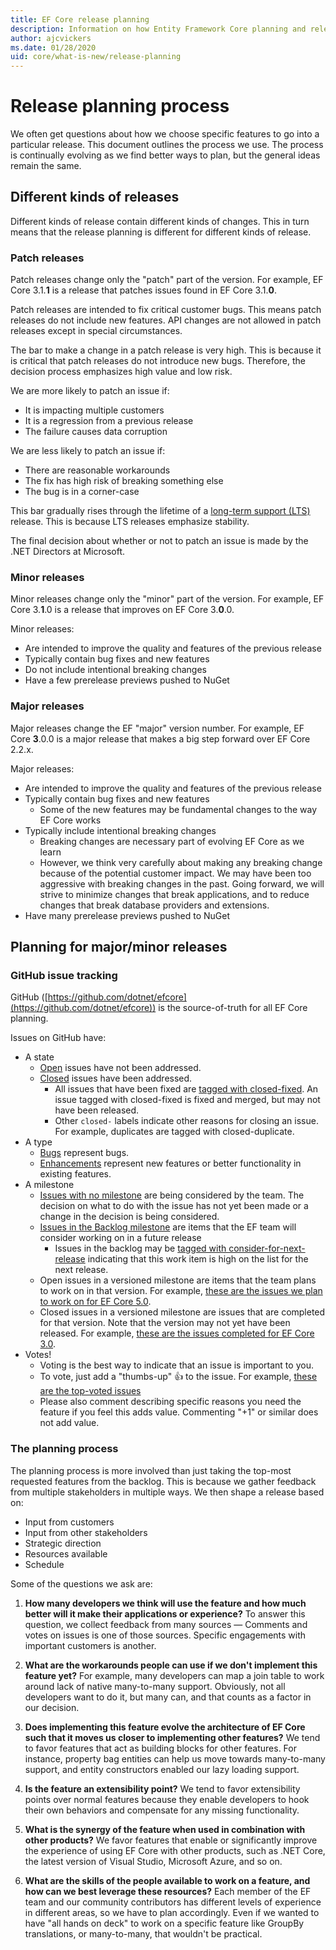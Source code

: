 ```yaml
---
title: EF Core release planning
description: Information on how Entity Framework Core planning and releasing is done
author: ajcvickers
ms.date: 01/28/2020
uid: core/what-is-new/release-planning
---
```


# Release planning process

We often get questions about how we choose specific features to go into a particular release.
This document outlines the process we use.
The process is continually evolving as we find better ways to plan, but the general ideas remain the same.

## Different kinds of releases

Different kinds of release contain different kinds of changes.
This in turn means that the release planning is different for different kinds of release.

### Patch releases

Patch releases change only the "patch" part of the version.
For example, EF Core 3.1.**1** is a release that patches issues found in EF Core 3.1.**0**.

Patch releases are intended to fix critical customer bugs.
This means patch releases do not include new features.
API changes are not allowed in patch releases except in special circumstances.

The bar to make a change in a patch release is very high.
This is because it is critical that patch releases do not introduce new bugs.
Therefore, the decision process emphasizes high value and low risk.

We are more likely to patch an issue if:
  * It is impacting multiple customers
  * It is a regression from a previous release
  * The failure causes data corruption

We are less likely to patch an issue if:
  * There are reasonable workarounds
  * The fix has high risk of breaking something else
  * The bug is in a corner-case

This bar gradually rises through the lifetime of a [long-term support (LTS)](https://dotnet.microsoft.com/platform/support/policy/dotnet-core) release. This is because LTS releases emphasize stability.

The final decision about whether or not to patch an issue is made by the .NET Directors at Microsoft.

### Minor releases

Minor releases change only the "minor" part of the version.
For example, EF Core 3.**1**.0 is a release that improves on EF Core 3.**0**.0.

Minor releases:
* Are intended to improve the quality and features of the previous release
* Typically contain bug fixes and new features
* Do not include intentional breaking changes
* Have a few prerelease previews pushed to NuGet

### Major releases

Major releases change the EF "major" version number.
For example, EF Core **3**.0.0 is a major release that makes a big step forward over EF Core 2.2.x.

Major releases:
* Are intended to improve the quality and features of the previous release
* Typically contain bug fixes and new features
  * Some of the new features may be fundamental changes to the way EF Core works
* Typically include intentional breaking changes
  * Breaking changes are necessary part of evolving EF Core as we learn
  * However, we think very carefully about making any breaking change because of the potential customer impact. We may have been too aggressive with breaking changes in the past. Going forward, we will strive to minimize changes that break applications, and to reduce changes that break database providers and extensions.
* Have many prerelease previews pushed to NuGet

## Planning for major/minor releases

### GitHub issue tracking

GitHub ([https://github.com/dotnet/efcore](https://github.com/dotnet/efcore)) is the source-of-truth for all EF Core planning.

Issues on GitHub have:

* A state
  * [Open](https://github.com/dotnet/efcore/issues) issues have not been addressed.
  * [Closed](https://github.com/dotnet/efcore/issues?q=is%3Aissue+is%3Aclosed) issues have been addressed.
    * All issues that have been fixed are [tagged with closed-fixed](https://github.com/dotnet/efcore/issues?q=is%3Aissue+label%3Aclosed-fixed+is%3Aclosed). An issue tagged with closed-fixed is fixed and merged, but may not have been released.
    * Other `closed-` labels indicate other reasons for closing an issue. For example, duplicates are tagged with closed-duplicate.
* A type
  * [Bugs](https://github.com/dotnet/efcore/issues?q=is%3Aissue+is%3Aopen+label%3Atype-bug) represent bugs.
  * [Enhancements](https://github.com/dotnet/efcore/issues?q=is%3Aissue+is%3Aopen+label%3Atype-enhancement) represent new features or better functionality in existing features.
* A milestone
  * [Issues with no milestone](https://github.com/dotnet/efcore/issues?q=is%3Aopen+is%3Aissue+no%3Amilestone) are being considered by the team. The decision on what to do with the issue has not yet been made or a change in the decision is being considered.
  * [Issues in the Backlog milestone](https://github.com/dotnet/efcore/issues?q=is%3Aopen+is%3Aissue+milestone%3ABacklog) are items that the EF team will consider working on in a future release
    * Issues in the backlog may be [tagged with consider-for-next-release](https://github.com/dotnet/efcore/issues?q=is%3Aissue+is%3Aopen+label%3Aconsider-for-next-release) indicating that this work item is high on the list for the next release.
  * Open issues in a versioned milestone are items that the team plans to work on in that version. For example, [these are the issues we plan to work on for EF Core 5.0](https://github.com/dotnet/efcore/issues?q=is%3Aopen+is%3Aissue+milestone%3A5.0.0).
  * Closed issues in a versioned milestone are issues that are completed for that version. Note that the version may not yet have been released. For example, [these are the issues completed for EF Core 3.0](https://github.com/dotnet/efcore/issues?q=is%3Aissue+milestone%3A3.0.0+is%3Aclosed).
* Votes!
  * Voting is the best way to indicate that an issue is important to you.
  * To vote, just add a "thumbs-up" 👍 to the issue. For example, [these are the top-voted issues](https://github.com/dotnet/efcore/issues?q=is%3Aissue+is%3Aopen+sort%3Areactions-%2B1-desc)
  * Please also comment describing specific reasons you need the feature if you feel this adds value. Commenting "+1" or similar does not add value.

### The planning process

The planning process is more involved than just taking the top-most requested features from the backlog.
This is because we gather feedback from multiple stakeholders in multiple ways.
We then shape a release based on:

* Input from customers
* Input from other stakeholders
* Strategic direction
* Resources available
* Schedule

Some of the questions we ask are:

1. **How many developers we think will use the feature and how much better will it make their applications or experience?** To answer this question, we collect feedback from many sources — Comments and votes on issues is one of those sources. Specific engagements with important customers is another.

2. **What are the workarounds people can use if we don't implement this feature yet?** For example, many developers can map a join table to work around lack of native many-to-many support. Obviously, not all developers want to do it, but many can, and that counts as a factor in our decision.

3. **Does implementing this feature evolve the architecture of EF Core such that it moves us closer to implementing other features?** We tend to favor features that act as building blocks for other features. For instance, property bag entities can help us move towards many-to-many support, and entity constructors enabled our lazy loading support.

4. **Is the feature an extensibility point?** We tend to favor extensibility points over normal features because they enable developers to hook their own behaviors and compensate for any missing functionality.

5. **What is the synergy of the feature when used in combination with other products?** We favor features that enable or significantly improve the experience of using EF Core with other products, such as .NET Core, the latest version of Visual Studio, Microsoft Azure, and so on.

6. **What are the skills of the people available to work on a feature, and how can we best leverage these resources?** Each member of the EF team and our community contributors has different levels of experience in different areas, so we have to plan accordingly. Even if we wanted to have "all hands on deck" to work on a specific feature like GroupBy translations, or many-to-many, that wouldn't be practical.
